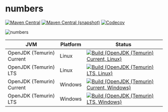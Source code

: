 numbers
===

[![Maven Central](https://img.shields.io/maven-central/v/com.io7m.mutable.numbers/com.io7m.mutable.numbers.svg?style=flat-square)](http://search.maven.org/#search%7Cga%7C1%7Cg%3A%22com.io7m.mutable.numbers%22)
[![Maven Central (snapshot)](https://img.shields.io/nexus/s/https/s01.oss.sonatype.org/com.io7m.mutable.numbers/com.io7m.mutable.numbers.svg?style=flat-square)](https://s01.oss.sonatype.org/content/repositories/snapshots/com/io7m/numbers/)
[![Codecov](https://img.shields.io/codecov/c/github/io7m/numbers.svg?style=flat-square)](https://codecov.io/gh/io7m/numbers)

![numbers](./src/site/resources/numbers.jpg?raw=true)

| JVM | Platform | Status |
|-----|----------|--------|
| OpenJDK (Temurin) Current | Linux | [![Build (OpenJDK (Temurin) Current, Linux)](https://img.shields.io/github/actions/workflow/status/io7m/numbers/main.linux.temurin.current.yml)](https://github.com/io7m/numbers/actions?query=workflow%3Amain.linux.temurin.current)|
| OpenJDK (Temurin) LTS | Linux | [![Build (OpenJDK (Temurin) LTS, Linux)](https://img.shields.io/github/actions/workflow/status/io7m/numbers/main.linux.temurin.lts.yml)](https://github.com/io7m/numbers/actions?query=workflow%3Amain.linux.temurin.lts)|
| OpenJDK (Temurin) Current | Windows | [![Build (OpenJDK (Temurin) Current, Windows)](https://img.shields.io/github/actions/workflow/status/io7m/numbers/main.windows.temurin.current.yml)](https://github.com/io7m/numbers/actions?query=workflow%3Amain.windows.temurin.current)|
| OpenJDK (Temurin) LTS | Windows | [![Build (OpenJDK (Temurin) LTS, Windows)](https://img.shields.io/github/actions/workflow/status/io7m/numbers/main.windows.temurin.lts.yml)](https://github.com/io7m/numbers/actions?query=workflow%3Amain.windows.temurin.lts)|
